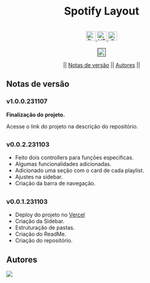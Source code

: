 <h1 align="center">Spotify Layout</h1>

<br>

<div align="center">


<a href="https://pt-br.reactjs.org">
<img alt="React" src="https://img.shields.io/badge/React-%2320232a.svg?&logo=React&logoColor=%2361DAFB" height="25">
</a>
<a href="https://nextjs.org/">
<img alt="HTML" src="https://img.shields.io/badge/Next-black?logo=next.js&logoColor=white" height="25">
</a> <a href="https://tailwindcss.com/">
<img alt="TWC" src="https://img.shields.io/badge/TailwindCSS-%2338B2AC.svg?logo=tailwind-css&logoColor=white" height="24">
</a>
<br><br>
<a href=""><img src="https://img.shields.io/badge/version-1.0.0-231107?" height="22" alt="Version"/></a>

|| [Notas de versão](#section-changelog)  || [Autores](#section-autores) ||

</div>

<a name="section-changelog">

## Notas de versão

</a>

### v1.0.0.231107

**Finalização do projeto.**

<p>Acesse o link do projeto na descrição do repositório.</p>

##

### v0.0.2.231103

- Feito dois controllers para funções especificas.
- Algumas funcionalidades adicionadas.
- Adicionado uma seção com o card de cada playlist.
- Ajustes na sidebar.
- Criação da barra de navegação.

##

### v0.0.1.231103

- Deploy do projeto no [Vercel](https://vercel.com/)
- Criação da Sidebar.
- Estruturação de pastas.
- Criação do ReadMe.
- Criação do repositório.

##

<a name="section-autores">

## Autores

</a>

<a href="https://github.com/RRyanDEV/spotify_layout/graphs/contributors">
  <img src="https://contrib.rocks/image?repo=RRyanDEV/spotify_layout" />
</a>